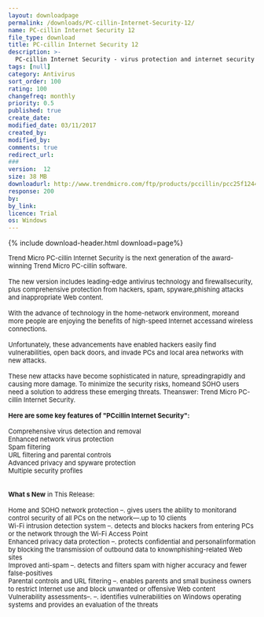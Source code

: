 ```yaml
---
layout: downloadpage
permalink: /downloads/PC-cillin-Internet-Security-12/
name: PC-cillin Internet Security 12
file_type: download
title: PC-cillin Internet Security 12
description: >-
  PC-cillin Internet Security - virus protection and internet security for home users
tags: [null]
category: Antivirus
sort_order: 100
rating: 100
changefreq: monthly
priority: 0.5
published: true
create_date: 
modified_date: 03/11/2017
created_by: 
modified_by: 
comments: true
redirect_url: 
### 
version:  12
size: 38 MB
downloadurl: http://www.trendmicro.com/ftp/products/pccillin/pcc25f1244.exe
response: 200
by: 
by_link: 
licence: Trial 
os: Windows
---
```


{% include download-header.html download=page%}

<p style="fix-download-text !important">
<p><font size="2"><p>Trend Micro PC-cillin Internet Security is the next generation of the award-winning Trend Micro PC-cillin software.<br />
<br />
The new version includes leading-edge antivirus technology and firewallsecurity, plus comprehensive protection from hackers, spam, spyware,phishing attacks and inappropriate Web content.<br />
<br />
With the advance of technology in the home-network environment, moreand more people are enjoying the benefits of high-speed Internet accessand wireless connections. <br />
<br />
Unfortunately, these advancements have enabled hackers easily find vulnerabilities, open back doors, and invade PCs and local area networks with new attacks. <br />
<br />
These new attacks have become sophisticated in nature, spreadingrapidly and causing more damage. To minimize the security risks, homeand SOHO users need a solution to address these emerging threats. Theanswer: Trend Micro PC-cillin Internet Security.<br />
<br />
<span><strong>Here are some key features of "PCcillin Internet Security":</strong></span><br />
<br />
Comprehensive virus detection and removal<br />
Enhanced network virus protection <br />
Spam filtering<br />
URL filtering and parental controls<br />
Advanced privacy and spyware protection<br />
Multiple security profiles <br />
<br />
<br />
<strong>What s New</strong> in This Release:<br />
<br />
Home and SOHO network protection –. gives users the ability to monitorand control security of all PCs on the network—.up to 10 clients<br />
Wi-Fi intrusion detection system –. detects and blocks hackers from entering PCs or the network through the Wi-Fi Access Point<br />
Enhanced privacy data protection –. protects confidential and personalinformation by blocking the transmission of outbound data to knownphishing-related Web sites<br />
Improved anti-spam –. detects and filters spam with higher accuracy and fewer false-positives <br />
Parental controls and URL filtering –. enables parents and small business</a> owners to restrict Internet use and block unwanted or offensive Web content<br />
Vulnerability assessments–. –. identifies vulnerabilities on Windows operating systems and provides an evaluation of the threats</p></p></p>
